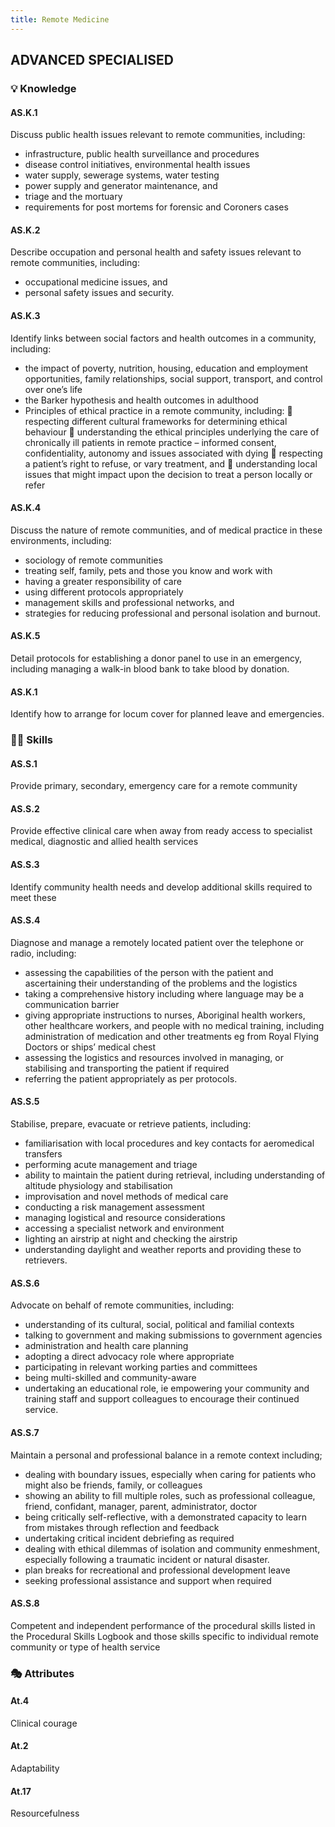 ```yaml
---
title: Remote Medicine
---
```


## ADVANCED SPECIALISED

### 💡 Knowledge


#### AS.K.1

Discuss public health issues relevant to remote communities, including: 
- infrastructure, public health surveillance and procedures
- disease control initiatives, environmental health issues
- water supply, sewerage systems, water testing
- power supply and generator maintenance, and
- triage and the mortuary
- requirements for post mortems for forensic and Coroners cases 

#### AS.K.2

Describe occupation and personal health and safety issues relevant to remote communities, including:
- occupational medicine issues, and
- personal safety issues and security.

#### AS.K.3

Identify links between social factors and health outcomes in a community, including: 
- the impact of poverty, nutrition, housing, education and employment opportunities, family relationships, social support, transport, and control over one’s life
- the Barker hypothesis and health outcomes in adulthood
- Principles of ethical practice in a remote community, including:
	respecting different cultural frameworks for determining ethical behaviour
	understanding the ethical principles underlying the care of chronically ill patients in remote practice – informed consent, confidentiality, autonomy and issues associated with dying
	respecting a patient’s right to refuse, or vary treatment, and
	understanding local issues that might impact upon the decision to treat a person locally or refer

#### AS.K.4

Discuss the nature of remote communities, and of medical practice in these environments, including:
- sociology of remote communities
- treating self, family, pets and those you know and work with 
- having a greater responsibility of care
- using different protocols appropriately
- management skills and professional networks, and
- strategies for reducing professional and personal isolation and burnout.

#### AS.K.5

Detail protocols for establishing a donor panel to use in an emergency, including managing a walk-in blood bank to take blood by donation.

#### AS.K.1

Identify how to arrange for locum cover for planned leave and emergencies.

### 🤹‍♀️ Skills

#### AS.S.1

Provide primary, secondary, emergency care for a remote community

#### AS.S.2

Provide effective clinical care when away from ready access to specialist medical, diagnostic and allied health services

#### AS.S.3

Identify community health needs and develop additional skills required to meet these

#### AS.S.4

Diagnose and manage a remotely located patient over the telephone or radio, including:
- assessing the capabilities of the person with the patient and ascertaining their understanding of the problems and the logistics 
- taking a comprehensive history including where language may be a communication barrier
- giving appropriate instructions to nurses, Aboriginal health workers, other healthcare workers, and people with no medical training, including administration of medication and other treatments eg from Royal Flying Doctors or ships’ medical chest 
- assessing the logistics and resources involved in managing, or stabilising and transporting the patient if required
- referring the patient appropriately as per protocols.

#### AS.S.5

Stabilise, prepare, evacuate or retrieve patients, including:
- familiarisation with local procedures and key contacts for aeromedical transfers
- performing acute management and triage
- ability to maintain the patient during retrieval, including understanding of altitude physiology and stabilisation
- improvisation and novel methods of medical care
- conducting a risk management assessment
- managing logistical and resource considerations 
- accessing a specialist network and environment
- lighting an airstrip at night and checking the airstrip
- understanding daylight and weather reports and providing these to retrievers.

#### AS.S.6

Advocate on behalf of remote communities, including:
- understanding of its cultural, social, political and familial contexts 
- talking to government and making submissions to government agencies 
- administration and health care planning 
- adopting a direct advocacy role where appropriate
- participating in relevant working parties and committees
- being multi-skilled and community-aware
- undertaking an educational role, ie empowering your community and training staff and support colleagues to encourage their continued service.

#### AS.S.7

Maintain a personal and professional balance in a remote context including;
- dealing with boundary issues, especially when caring for patients who might also be friends, family, or colleagues
- showing an ability to fill multiple roles, such as professional colleague, friend, confidant, manager, parent, administrator, doctor
- being critically self-reflective, with a demonstrated capacity to learn from mistakes through reflection and feedback
- undertaking critical incident debriefing as required
- dealing with ethical dilemmas of isolation and community enmeshment, especially following a traumatic incident or natural disaster. 
- plan breaks for recreational and professional development leave
- seeking professional assistance and support when required

#### AS.S.8

Competent and independent performance of the procedural skills listed in the Procedural Skills Logbook and those skills specific to individual remote community or type of health service

### 🎭 Attributes

#### At.4

Clinical courage

#### At.2

Adaptability

#### At.17

Resourcefulness
